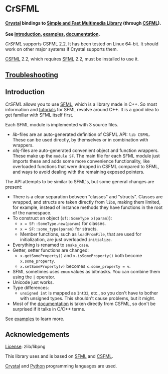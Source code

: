 CrSFML
======
#### [Crystal][] bindings to [Simple and Fast Multimedia Library][sfml] (through [CSFML][]).

**See [introduction](#introduction), [examples](examples), [documentation][].**

*CrSFML* supports CSFML 2.2. It has been tested on Linux 64-bit. It should work on other major systems if Crystal supports them.

[CSFML][] 2.2, which requires [SFML][] 2.2, must be installed to use it.


[Troubleshooting][]
-------------------


Introduction
------------

*CrSFML* allows you to use [SFML][], which is a library made in C++. So most information and [tutorials][sfml-tutorials] for SFML revolve around C++. It is a good idea to get familiar with SFML itself first.

Each SFML module is implemented with 3 source files.

- *lib*-files are an auto-generated definition of CSFML API: `lib CSFML`. These can be used directly, by themselves or in combination
with wrappers.
- *obj*-files are auto-generated convenient object and function wrappers. These make up the `module SF`. The main file for each SFML module just imports these and adds some more convenience functionality, like overloaded functions that were dropped in CSFML compared to SFML, and ways to avoid dealing with the remaining exposed pointers.

The API attempts to be similar to SFML's, but some general changes are present:

- There is a clear separation between "classes" and "structs". Classes are wrapped, and structs are taken directly from `lib`s, making them limited, for example, instead of instance methods they have functions in the root of the namespace.
- To construct an object (`sf::SomeType x(param)`):
    - `x = SF::SomeType.new(param)` for classes.
    - `x = SF::some_type(param)` for structs.
    - Member functions, such as `loadFromFile`, that are used for initialization, are just overloaded `initialize`.
- Everything is renamed to `snake_case`.
- Getter, setter functions are changed:
    - `x.getSomeProperty()` and `x.isSomeProperty()` both become `x.some_property`.
    - `x.setSomeProperty(v)` becomes `x.some_property = v`.
- SFML sometimes uses `enum` values as bitmasks. You can combine them using the `|` operator.
- Unicode just works.
- Type differences:
    - `unsigned int` is mapped as `Int32`, etc., so you don't have to bother with unsigned types. This shouldn't cause problems, but it might.
- Most of the [documentation][] is taken directly from CSFML, so don't be surprised if it talks in C/C++ terms.

See [examples](examples) to learn more.


Acknowledgements
----------------

[License](LICENSE): zlib/libpng

This library uses and is based on [SFML][] and [CSFML][].

[Crystal][] and [Python][] programming languages are used.


[documentation]: http://blaxpirit.github.io/crsfml/
[troubleshooting]: https://github.com/BlaXpirit/crsfml/wiki/Troubleshooting
[sfml]: http://www.sfml-dev.org/ "Simple and Fast Multimedia Library"
[csfml]: http://www.sfml-dev.org/download/csfml/
[sfml-tutorials]: http://www.sfml-dev.org/tutorials/
[crystal]: http://crystal-lang.org/
[python]: http://python.org/

